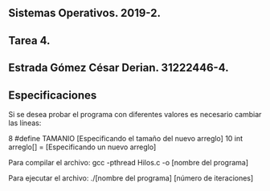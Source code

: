 ## Sistemas Operativos. 2019-2.
## Tarea 4.
## Estrada Gómez César Derian. 31222446-4.

## Especificaciones
Si se desea probar el programa con diferentes valores es necesario cambiar las líneas:

8 #define TAMANIO [Especificando el tamaño del nuevo arreglo]
10 int arreglo[] = [Especificando un nuevo arreglo]

Para compilar el archivo:
	gcc -pthread Hilos.c -o [nombre del programa]

Para ejecutar el archivo:
	./[nombre del programa] [número de iteraciones]